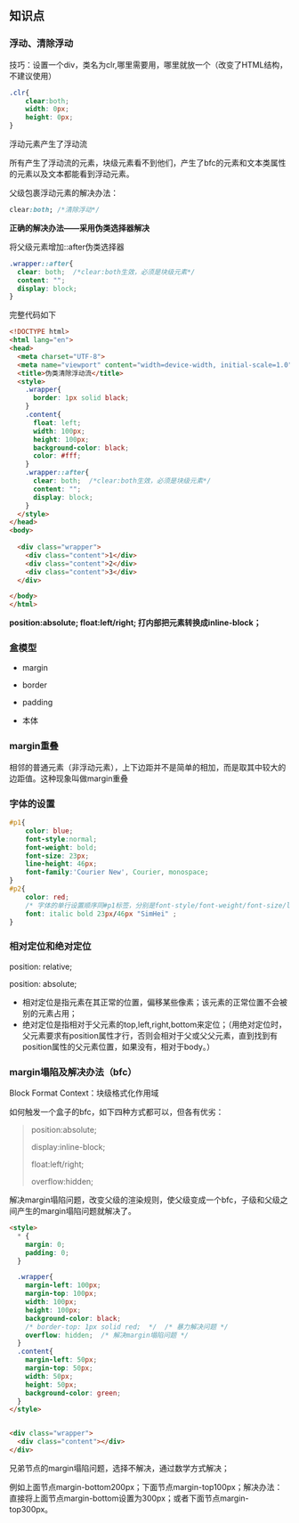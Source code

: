 ## 知识点
### 浮动、清除浮动
技巧：设置一个div，类名为clr,哪里需要用，哪里就放一个（改变了HTML结构，不建议使用）
```css
.clr{
    clear:both;
    width: 0px;
    height: 0px;
}
```
浮动元素产生了浮动流

所有产生了浮动流的元素，块级元素看不到他们，产生了bfc的元素和文本类属性的元素以及文本都能看到浮动元素。

父级包裹浮动元素的解决办法：

```css
clear:both; /*清除浮动*/
```

**正确的解决办法——采用伪类选择器解决**

将父级元素增加::after伪类选择器

```css
.wrapper::after{
  clear: both;  /*clear:both生效，必须是块级元素*/
  content: "";
  display: block;
}
```

完整代码如下

```html
<!DOCTYPE html>
<html lang="en">
<head>
  <meta charset="UTF-8">
  <meta name="viewport" content="width=device-width, initial-scale=1.0">
  <title>伪类清除浮动流</title>
  <style>
    .wrapper{
      border: 1px solid black;
    }
    .content{
      float: left;
      width: 100px;
      height: 100px;
      background-color: black;
      color: #fff;
    }
    .wrapper::after{
      clear: both;  /*clear:both生效，必须是块级元素*/
      content: "";
      display: block;
    }
  </style>
</head>
<body>
  
  <div class="wrapper">
    <div class="content">1</div>
    <div class="content">2</div>
    <div class="content">3</div>
  </div>

</body>
</html>
```

**position:absolute; float:left/right; 打内部把元素转换成inline-block；**



### 盒模型

- margin

- border

- padding

-  本体

### margin重叠
相邻的普通元素（非浮动元素），上下边距并不是简单的相加，而是取其中较大的边距值。这种现象叫做margin重叠


### 字体的设置
```css
#p1{
    color: blue;
    font-style:normal;
    font-weight: bold;
    font-size: 23px;
    line-height: 46px;
    font-family:'Courier New', Courier, monospace;
}
#p2{
    color: red;
    /* 字体的单行设置顺序同#p1标签，分别是font-style/font-weight/font-size/line-height/font-family*/
    font: italic bold 23px/46px "SimHei" ;
}

```
### 相对定位和绝对定位

position: relative;

position: absolute;

- 相对定位是指元素在其正常的位置，偏移某些像素；该元素的正常位置不会被别的元素占用；
- 绝对定位是指相对于父元素的top,left,right,bottom来定位；（用绝对定位时，父元素要求有position属性才行，否则会相对于父或父父元素，直到找到有position属性的父元素位置，如果没有，相对于body。）



### margin塌陷及解决办法（bfc）

Block Format Context：块级格式化作用域

如何触发一个盒子的bfc，如下四种方式都可以，但各有优劣：

> position:absolute;
>
> display:inline-block;
>
> float:left/right;
>
> overflow:hidden;

解决margin塌陷问题，改变父级的渲染规则，使父级变成一个bfc，子级和父级之间产生的margin塌陷问题就解决了。

```html
<style>
  * {
    margin: 0;
    padding: 0;
  }

  .wrapper{
    margin-left: 100px;
    margin-top: 100px;
    width: 100px;
    height: 100px;
    background-color: black;
    /* border-top: 1px solid red;  */  /* 暴力解决问题 */
    overflow: hidden;  /* 解决margin塌陷问题 */
  }
  .content{
    margin-left: 50px;
    margin-top: 50px;
    width: 50px;
    height: 50px;
    background-color: green;
  }
</style>


<div class="wrapper">
  <div class="content"></div>
</div>
```

兄弟节点的margin塌陷问题，选择不解决，通过数学方式解决；

例如上面节点margin-bottom200px；下面节点margin-top100px；解决办法：直接将上面节点margin-bottom设置为300px；或者下面节点margin-top300px。



